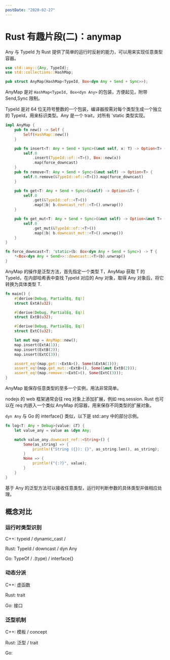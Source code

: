 ```yaml
---
postDate: "2020-02-27"
---
```


# Rust 有趣片段(二)：anymap

Any 与 TypeId 为 Rust 提供了简单的运行时反射的能力，可以用来实现任意类型容器。

```rust
use std::any::{Any, TypeId};
use std::collections::HashMap;

pub struct AnyMap(HashMap<TypeId, Box<dyn Any + Send + Sync>>);
```

AnyMap 是对 `HashMap<TypeId, Box<dyn Any>` 的包装，方便起见，附带 Send,Sync 限制。

TypeId 是对 64 位无符号整数的一个包装，编译器按需对每个类型生成一个独立的 TypeId，用来标识类型。Any 是一个 trait，对所有 'static 类型实现。

```rust
impl AnyMap {
    pub fn new() -> Self {
        Self(HashMap::new())
    }

    pub fn insert<T: Any + Send + Sync>(&mut self, x: T) -> Option<T> {
        self.0
            .insert(TypeId::of::<T>(), Box::new(x))
            .map(force_downcast)
    }
    pub fn remove<T: Any + Send + Sync>(&mut self) -> Option<T> {
        self.0.remove(&TypeId::of::<T>()).map(force_downcast)
    }

    pub fn get<T: Any + Send + Sync>(&self) -> Option<&T> {
        self.0
            .get(&TypeId::of::<T>())
            .map(|b| b.downcast_ref::<T>().unwrap())
    }

    pub fn get_mut<T: Any + Send + Sync>(&mut self) -> Option<&mut T> {
        self.0
            .get_mut(&TypeId::of::<T>())
            .map(|b| b.downcast_mut::<T>().unwrap())
    }
}

fn force_downcast<T: 'static>(b: Box<dyn Any + Send + Sync>) -> T {
    *<Box<dyn Any + Send>>::downcast::<T>(b).unwrap()
}
```

AnyMap 的操作是泛型方法，首先指定一个类型 T，AnyMap 获取 T 的 TypeId，在内部哈希表中查找 TypeId 对应的 Any 对象，取得 Any 对象后，将它转换为具体类型 T.


```rust
fn main() {
    #[derive(Debug, PartialEq, Eq)]
    struct ExtA(u32);

    #[derive(Debug, PartialEq, Eq)]
    struct ExtB(u32);

    #[derive(Debug, PartialEq, Eq)]
    struct ExtC(u32);

    let mut map = AnyMap::new();
    map.insert(ExtA(1));
    map.insert(ExtB(2));
    map.insert(ExtC(3));

    assert_eq!(map.get::<ExtA>(), Some(&ExtA(1)));
    assert_eq!(map.get_mut::<ExtB>(), Some(&mut ExtB(2)));
    assert_eq!(map.remove::<ExtC>(), Some(ExtC(3)));
}
```

AnyMap 能保存任意类型的至多一个实例，用法非常简单。

nodejs 的 web 框架通常会往 req 对象上添加扩展，例如 req.session. Rust 也可以在 req 内嵌入一个类似 AnyMap 的容器，用来保存不同类型的扩展对象。

`dyn Any` 与 Go 的 interface{} 类似，以下是 std::any 中的部分示例。

```rust
fn log<T: Any + Debug>(value: &T) {
    let value_any = value as &dyn Any;

    match value_any.downcast_ref::<String>() {
        Some(as_string) => {
            println!("String ({}): {}", as_string.len(), as_string);
        }
        None => {
            println!("{:?}", value);
        }
    }
}

```

基于 Any 的泛型方法可以接收任意类型，运行时判断参数的具体类型并做相应处理。

## 概念对比

### 运行时类型识别

C++: typeid / dynamic_cast / 

Rust: TypeId / downcast / dyn Any

Go: TypeOf / .(type) / interface{}

### 动态分派

C++: 虚函数

Rust: trait

Go: 接口

### 泛型机制

C++: 模板 / concept

Rust: 泛型 / trait

Go: 
